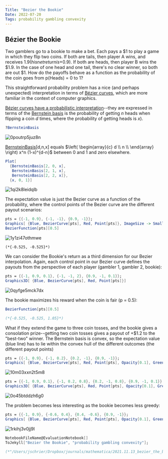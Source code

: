 ```yaml
---
Title: "Bezier the Bookie"
Date: 2022-07-20
Tags: probability gambling convexity
---
```


## Bézier the Bookie

Two gamblers go to a bookie to make a bet.  Each pays a $1 to play a game in which they flip two coins.  If both are tails, then player A wins, and receives $1.9  (his net return is +$0.9).  If both are heads, then player B wins the $1.9.  In the case of one head and one tail, there's no clear winner, so both are out $1.  How do the payoffs behave as a function as the probability of the coin goes from p(Heads) = 0 to 1?

This straightforward probability problem has a nice (and perhaps unexpected) interpretation in terms of [Bézier curves](https://en.wikipedia.org/wiki/Bézier_curve), which are more familiar in the context of computer graphics.

[Bézier curves have a probabilistic interpretation](https://arxiv.org/pdf/1809.07287.pdf)--they are expressed in terms of the [Bernstein basis](https://mathworld.wolfram.com/BernsteinPolynomial.html) is the probability of getting *n* heads when flipping a coin *d* times, where the probability of getting heads is *x*).  

```mathematica
?BernsteinBasis
```

![0poutrp5juz8n](/blog/images/2022/7/20/0poutrp5juz8n.png)

[BernsteinBasis](https://reference.wolfram.com/language/ref/BernsteinBasis)[d,n,x] equals $\left(
\begin{array}{c}
 d \\
 n \\
\end{array}
\right) x^n (1-x)^{d-n}$ between $0$ and $1$ and zero elsewhere.

```mathematica
Plot[
  {BernsteinBasis[2, 0, x], 
   BernsteinBasis[2, 1, x], 
   BernsteinBasis[2, 2, x]}, 
  {x, 0, 1}]
```

![1qi2k8leidqlb](/blog/images/2022/7/20/1qi2k8leidqlb.png)

The expectation value is just the Bezier curve as a function of the probability, where the control points of the Bezier curve are the different payout scenarios:

```mathematica
pts = {{-1, 0.9}, {-1, -1}, {0.9, -1}};
Graphics[ {Blue, BezierCurve[pts], Red, Point[pts]}, ImageSize -> Small]
BezierFunction[pts][0.5] 
```

![1y1zi47othmwe](/blog/images/2022/7/20/1y1zi47othmwe.png)

```
(*{-0.525, -0.525}*)
```

We can consider the Bookie's return as a third dimension for our Bezier interpolation.  Again, each control point in our Bezier curve defines the payouts from the perspective of each player (gambler 1, gambler 2, bookie): 

```mathematica
pts = {{-1, 0.9, 0.1}, {-1, -1, 2}, {0.9, -1, 0.1}};
Graphics3D[ {Blue, BezierCurve[pts], Red, Point[pts]}]
```

![0qyfge5mck7dx](/blog/images/2022/7/20/0qyfge5mck7dx.png)

The bookie maximizes his reward when the coin is fair (p = 0.5):

```mathematica
BezierFunction[pts][0.5]

(*{-0.525, -0.525, 1.05}*)
```

What if they extend the game to three coin tosses, and the bookie gives a consolation prize--getting two coin tosses gives a payout of +$1.2 to the \"best-two\" winner.  The Bernstein basis is convex, so the expectation value (blue line) has to lie within the convex hull of the different outcomes (the different payout points)

```mathematica
pts = {{-1, 0.9}, {-1, 0.2}, {0.2, -1}, {0.9, -1}};
Graphics[ {Blue, BezierCurve[pts], Red, Point[pts], Opacity[0.1], Green, ConvexHullMesh[pts]}, ImageSize -> Small]

```

![10m03xxn2t5m8](/blog/images/2022/7/20/10m03xxn2t5m8.png)

```mathematica
pts = {{-1, 0.9, 0.1}, {-1, 0.2, 0.8}, {0.2, -1, 0.8}, {0.9, -1, 0.1}};
Graphics3D[ {Blue, BezierCurve[pts], Red, Point[pts], Opacity[0.1], Green}]
```

![0o45btddzh6g0](/blog/images/2022/7/20/0o45btddzh6g0.png)

The problem becomes less interesting as the bookie becomes less greedy:

```mathematica
pts = {{-1, 0.9}, {-0.6, 0.4}, {0.4, -0.6}, {0.9, -1}};
Graphics[ {Blue, BezierCurve[pts], Red, Point[pts], Opacity[0.1], Green, ConvexHullMesh[pts]}, ImageSize -> Small]
```

![1rkihj3v0jj9l](/blog/images/2022/7/20/1rkihj3v0jj9l.png)

```mathematica
NotebookFileName@EvaluationNotebook[]
ToJekyll["Bezier the Bookie", "probability gambling convexity"];

(*"/Users/jschrier/Dropbox/journals/mathematica/2021.11.13_bezier_the_bookie.nb"*)
```
